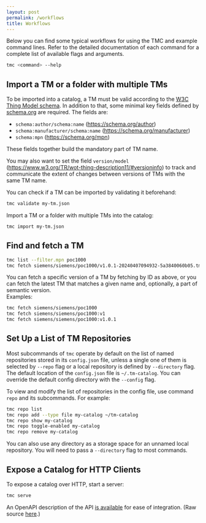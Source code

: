 ```yaml
---
layout: post
permalink: /workflows
title: Workflows
---
```


Below you can find some typical workflows for using the TMC and example command lines. Refer to the detailed documentation of each
command for a complete list of available flags and arguments.

```bash
tmc <command> --help
```

## Import a TM or a folder with multiple TMs

To be imported into a catalog, a TM must be valid according to the [W3C Thing Model schema][1]. In addition to that,
some minimal key fields defined by [schema.org][2] are required.
The fields are:
- `schema:author/schema:name` (https://schema.org/author)
- `schema:manufacturer/schema:name` (https://schema.org/manufacturer)
- `schema:mpn` (https://schema.org/mpn)

These fields together build the mandatory part of TM name.

You may also want to set the field `version/model` (https://www.w3.org/TR/wot-thing-description11/#versioninfo) to track 
and communicate the extent of changes between versions of TMs with the same TM name.

You can check if a TM can be imported by validating it beforehand:
```bash
tmc validate my-tm.json 
```

Import a TM or a folder with multiple TMs into the catalog:
```bash
tmc import my-tm.json 
```

## Find and fetch a TM

```bash
tmc list --filter.mpn poc1000
tmc fetch siemens/siemens/poc1000/v1.0.1-20240407094932-5a3840060b05.tm.json
```

You can fetch a specific version of a TM by fetching by ID as above, or you can fetch the latest TM that matches a given name and, optionally, a part of semantic version.   
Examples:
```bash
tmc fetch siemens/siemens/poc1000
tmc fetch siemens/siemens/poc1000:v1
tmc fetch siemens/siemens/poc1000:v1.0.1
```

## Set Up a List of TM Repositories

Most subcommands of `tmc` operate by default on the list of named repositories stored in its `config.json` file, unless a single one of them is selected
by `--repo` flag or a local repository is defined by `--directory` flag. The default location of the `config.json` file is `~/.tm-catalog`. You can 
override the default config directory with the `--config` flag.

To view and modify the list of repositories in the config file, use command `repo` and its subcommands. For example:
```bash
tmc repo list
tmc repo add --type file my-catalog ~/tm-catalog
tmc repo show my-catalog
tmc repo toggle-enabled my-catalog
tmc repo remove my-catalog
```

You can also use any directory as a storage space for an unnamed local repository. You will need to pass a `--directory` flag to most commands.

## Expose a Catalog for HTTP Clients

To expose a catalog over HTTP, start a server:
```bash
tmc serve
```
An OpenAPI description of the API [is available][4] for ease of integration. (Raw source [here][3].)


[1]: https://github.com/w3c/wot-thing-description/blob/main/validation/tm-json-schema-validation.json
[2]: https://schema.org
[3]: https://github.com/wot-oss/tmc/blob/main/api/tm-catalog.openapi.yaml
[4]: https://editor.swagger.io/?url=https://raw.githubusercontent.com/wot-oss/tmc/refs/heads/main/api/tm-catalog.openapi.yaml

